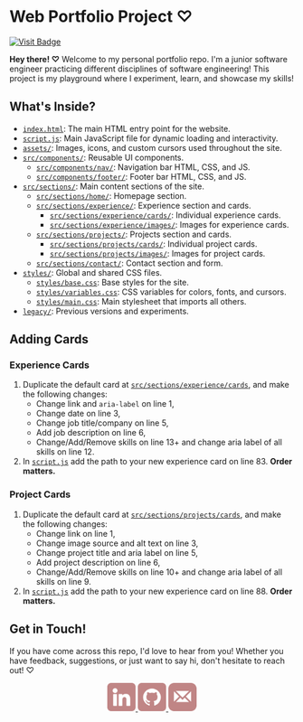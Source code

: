 # Web Portfolio Project ♡
<div align="centre">
  <a href="https://nahdaajawed.com">
    <img src="https://img.shields.io/badge/Nahdaa%20Jawed%20Portfolio-Visit-C08585?style=for-the-badge" alt="Visit Badge"/>
  </a>
</div>

</div>

**Hey there! ♡** Welcome to my personal portfolio repo. I'm a junior software engineer practicing different disciplines of software engineering! This project is my playground where I experiment, learn, and showcase my skills!


## What's Inside?
- [`index.html`](index.html): The main HTML entry point for the website.
- [`script.js`](script.js): Main JavaScript file for dynamic loading and interactivity.
- [`assets/`](assets/): Images, icons, and custom cursors used throughout the site.
- [`src/components/`](src/components/): Reusable UI components.
  - [`src/components/nav/`](src/components/nav/): Navigation bar HTML, CSS, and JS.
  - [`src/components/footer/`](src/components/footer/): Footer bar HTML, CSS, and JS.
- [`src/sections/`](src/sections/): Main content sections of the site.
  - [`src/sections/home/`](src/sections/home/): Homepage section.
  - [`src/sections/experience/`](src/sections/experience/): Experience section and cards.
    - [`src/sections/experience/cards/`](src/sections/experience/cards/): Individual experience cards.
    - [`src/sections/experience/images/`](src/sections/experience/images/): Images for experience cards.
  - [`src/sections/projects/`](src/sections/projects/): Projects section and cards.
    - [`src/sections/projects/cards/`](src/sections/projects/cards/): Individual project cards.
    - [`src/sections/projects/images/`](src/sections/projects/images/): Images for project cards.
  - [`src/sections/contact/`](src/sections/contact/): Contact section and form.
- [`styles/`](styles/): Global and shared CSS files.
  - [`styles/base.css`](styles/base.css): Base styles for the site.
  - [`styles/variables.css`](styles/variables.css): CSS variables for colors, fonts, and cursors.
  - [`styles/main.css`](styles/main.css): Main stylesheet that imports all others.
- [`legacy/`](legacy/): Previous versions and experiments.

## Adding Cards

### Experience Cards
1. Duplicate the default card at [`src/sections/experience/cards`](src/sections/experience/cards/), and make the following changes:
    - Change link and `aria-label` on line 1,
    - Change date on line 3,
    - Change job title/company on line 5,
    - Add job description on line 6,
    - Change/Add/Remove skills on line 13+ and change aria label of all skills on line 12.
2. In [`script.js`](script.js) add the path to your new experience card on line 83. <strong>Order matters.</strong>

### Project Cards
1. Duplicate the default card at [`src/sections/projects/cards`](src/sections/projects/cards/), and make the following changes:
    - Change link on line 1,
    - Change image source and alt text on line 3,
    - Change project title and aria label on line 5,
    - Add project description on line 6,
    - Change/Add/Remove skills on line 10+ and change aria label of all skills on line 9.
2. In [`script.js`](script.js) add the path to your new experience card on line 88. <strong>Order matters.</strong>

## Get in Touch!

If you have come across this repo, I'd love to hear from you! Whether you have feedback, suggestions, or just want to say hi, don't hesitate to reach out! ♡
<div align=center>
    <a href="https://www.linkedin.com/in/nahdaa-jawed/" target="_blank">
        <img src="/assets/icons/linkedin.png" alt="LinkedIn" style="height:50px" >
    </a>
    <a href="https://github.com/NahdaaJ" target="_blank">
        <img src="/assets/icons/github.png" alt="GitHub" style="height:50px" >
    </a>
    <a href="mailto:nahdaajawed@gmail.com?subject=%F0%9F%90%B0%20Reaching%20Out%20From%20Your%20Portfolio&body=Just%20hopping%20by%20to%20say%20hi%20and%20get%20in%20touch!">
        <img src="/assets/icons/email.png" alt="Email" style="height:50px" >
    </a>
</div>


